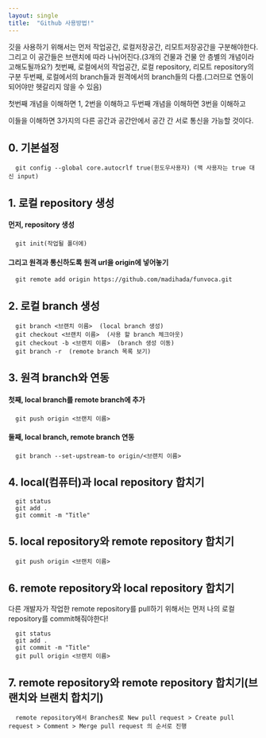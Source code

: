 ```yaml
---
layout: single
title:  "Github 사용방법!"
---
```


깃을 사용하기 위해서는 먼저 작업공간, 로컬저장공간, 리모트저장공간을 구분해야한다. 그리고 이 공간들은 브랜치에 따라 나뉘어진다.(3개의 건물과 건물 안 층별의 개념이라고해도될까요?)
첫번째, 로컬에서의 작업공간, 로컬 repository, 리모트 repository의 구분
두번째, 로컬에서의 branch들과 원격에서의 branch들의 다름.(그러므로 연동이되어야만 헷갈리지 않을 수 있음)

첫번째 개념을 이해하면 1, 2번을 이해하고
두번째 개념을 이해하면 3번을 이해하고

이들을 이해하면 3가지의 다른 공간과 공간안에서 공간 간 서로 통신을 가능할 것이다. 

## 0. 기본설정
```
  git config --global core.autocrlf true(윈도우사용자) (맥 사용자는 true 대신 input)
```



## 1. 로컬 repository 생성
#### 먼저, repository 생성
```
  git init(작업될 폴더에)
```
#### 그리고 원격과 통신하도록 원격 url을 origin에 넣어놓기
```
  git remote add origin https://github.com/madihada/funvoca.git
```



## 2. 로컬 branch 생성
```
  git branch <브랜치 이름>  (local branch 생성)
  git checkout <브랜치 이름>  (사용 할 branch 체크아웃)
  git checkout -b <브랜치 이름>  (branch 생성 이동)
  git branch -r  (remote branch 목록 보기)

```



## 3. 원격 branch와 연동

#### 첫째, local branch를 remote branch에 추가
```
  git push origin <브랜치 이름> 
```
#### 둘째, local branch, remote branch 연동
```
  git branch --set-upstream-to origin/<브랜치 이름> 
```  



## 4. local(컴퓨터)과 local repository 합치기
```
  git status
  git add .
  git commit -m "Title"
```  



## 5. local repository와 remote repository 합치기
```
  git push origin <브랜치 이름> 
```  



## 6. remote repository와 local repository 합치기
다른 개발자가 작업한 remote repository를 pull하기 위해서는 먼저 나의 로컬 repository를 commit해줘야한다!
```
  git status
  git add .
  git commit -m "Title"
  git pull origin <브랜치 이름> 
```  



## 7. remote repository와 remote repository 합치기(브랜치와 브랜치 합치기)
```
  remote repository에서 Branches로 New pull request > Create pull request > Comment > Merge pull request 의 순서로 진행
```  


